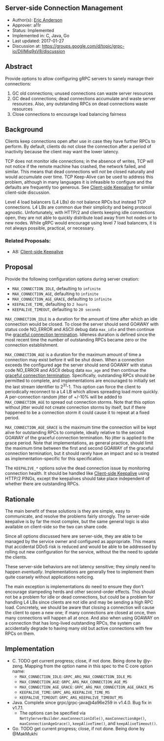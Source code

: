 Server-side Connection Management
----
* Author(s): [Eric Anderson](https://github.com/ejona86)
* Approver: a11r
* Status: Implemented
* Implemented in: C, Java, Go
* Last updated: 2017-01-27
* Discussion at:
  https://groups.google.com/d/topic/grpc-io/DIiIMiq9sV8/discussion

## Abstract

Provide options to allow configuring gRPC servers to sanely manage their
connections:
 1. GC old connections; unused connections can waste server resources
 2. GC dead connections; dead connections accumulate and waste server resources.
    Also, any outstanding RPCs on dead connections waste resources
 3. Close connections to encourage load balancing fairness

## Background

Clients keep connections open after use in case they have further RPCs to
perform. By default, clients do not close the connection after a period of
inactivity because the client may want the lower latency.

TCP does not monitor idle connections; in the absence of writes, TCP will not
notice if the remote machine has crashed, the network failed, and similar. This
means that dead connections will *not* be closed naturally and would accumulate
over time. TCP Keep-Alive can be used to address this problem, although in many
languages it is infeasible to configure and the defaults are frequently too
generous. See [Client-side Keepalive][] for similar client-side discussion.

Level 4 load balancers (L4 LBs) do not balance RPCs but instead TCP connections.
L4 LBs are common due their simplicity and being protocol agnostic.
Unfortunately, with HTTP/2 and clients keeping idle connections open, they are
not able to quickly distribute load away from hot nodes or to new nodes. While
gRPC would encourage using level 7 load balancers, it is not always possible,
practical, or necessary.

[Client-side Keepalive]: A8-client-side-keepalive.md

### Related Proposals:
* A8: [Client-side Keepalive][]

## Proposal

Provide the following configuration options during server creation:
* `MAX_CONNECTION_IDLE`, defaulting to `infinite`
* `MAX_CONNECTION_AGE`, defaulting to `infinite`
* `MAX_CONNECTION_AGE_GRACE`, defaulting to `infinite`
* `KEEPALIVE_TIME`, defaulting to `2 hours`
* `KEEPALIVE_TIMEOUT`, defaulting to `20 seconds`

`MAX_CONNECTION_IDLE` is a duration for the amount of time after which an idle
connection would be closed. To close the server should send GOAWAY with status
code NO\_ERROR and ASCII debug data `max_idle` and then continue the [graceful
connection termination][]. Idleness duration is defined since the most recent
time the number of outstanding RPCs became zero or the connection establishment.

`MAX_CONNECTION_AGE` is a duration for the maximum amount of time a connection
may exist before it will be shut down. When a connection exceeds the configured
age the server should send GOAWAY with status code NO\_ERROR and ASCII debug data
`max_age` and then continue the [graceful connection termination][].
Specifically, outstanding RPCs should be permitted to complete, and
implementations are encouraged to initially set the last stream identifier to
2<sup>31</sup>-1. This option can force the client to periodically reconnect to
a L4 LB which allows spreading load more quickly. A per-connection random jitter
of +/-10% will be added to `MAX_CONNECTION_AGE` to spread out connection storms.
Note that this option without jitter would not create connection storms by
itself, but if there happened to be a connection storm it could cause it to
repeat at a fixed period.

`MAX_CONNECTION_AGE_GRACE` is the maximum time the connection will be kept alive
for outstanding RPCs to complete, ideally relative to the second GOAWAY of the
graceful connection termination. No jitter is applied to the grace period. Note
that implementations, as general practice, should limit the maximum time between
the first and second GOAWAY of the graceful connection termination, but it
should rarely have an impact and so is treated as implementation-specific for
this specification.

The `KEEPALIVE_*` options solve the dead connection issue by monitoring
connection health. It should be handled like [Client-side Keepalive][] using
HTTP/2 PINGs, except the keepalives should take place independent of whether
there are outstanding RPCs.

[graceful connection termination]: http://httpwg.org/specs/rfc7540.html#rfc.section.6.8

## Rationale

The main benefit of these solutions is they are simple, easy to communicate, and
resolve the problems fairly strongly. The server-side keepalive is by far the
most complex, but the same general logic is also available on client-side so the
two can share code.

Since all options discussed here are server-side, they are able to be managed by
the service owner and configured as appropriate. This means that accidental DDoS
risk is reduced and would be able to be addressed by rolling out new
configuration for the service, without the the need to update the clients.

These server-side behaviors are not latency sensitive; they simply need to
happen *eventually*. Implementations are generally free to implement them quite
coarsely without applications noticing.

The main exception is implementations do need to ensure they don't encourage
stampeding herds and other second-order effects. This should not be a problem
for idle or dead connections, but could be a problem for handling L4 LBs since
clients are not idle and may be sending a high RPC load. Concretely, we should
be aware that closing a connection will cause the client to open a new one; if
many connections are closed at once, then many connections will happen all at
once. And also when using GOAWAY on a connection that has long-lived outstanding
RPCs, the system can accidentally degrade to having many old but active
connections with few RPCs on them.

## Implementation

* C. TODO get current progress; close, if not done. Being done by @y-zeng.
  Mapping from the option name in this spec to the C core option name:
  * `MAX_CONNECTION_IDLE`: `GRPC_ARG_MAX_CONNECTION_IDLE_MS`
  * `MAX_CONNECTION_AGE`: `GRPC_ARG_MAX_CONNECTION_AGE_MS`
  * `MAX_CONNECTION_AGE_GRACE`: `GRPC_ARG_MAX_CONNECTION_AGE_GRACE_MS`
  * `KEEPALIVE_TIME`: `GRPC_ARG_KEEPALIVE_TIME_MS`
  * `KEEPALIVE_TIMEOUT`: `GRPC_ARG_KEEPALIVE_TIMEOUT_MS`
* Java. Complete since grpc/grpc-java@4a96e259 in v1.4.0. Bug fix in v1.7.1.
  * The options can be specified via `NettyServerBuilder.maxConnectionIdle()`,
    `maxConnectionAge()`, `maxConnectionAgeGrace()`, `keepAliveTime()`, and
    `keepAliveTimeout()`.
* Go. TODO get current progress; close, if not done. Being done by @MakMukhi
